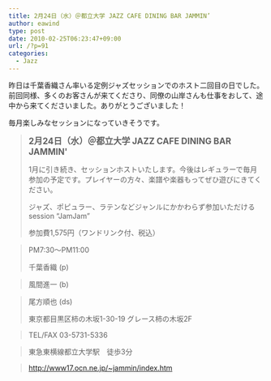 ```yaml
---
title: 2月24日（水）＠都立大学 JAZZ CAFE DINING BAR JAMMIN’
author: eawind
type: post
date: 2010-02-25T06:23:47+09:00
url: /?p=91
categories:
  - Jazz
---
```

昨日は千葉香織さん率いる定例ジャズセッションでのホスト二回目の日でした。前回同様、多くのお客さんが来てくださり、同僚の山岸さんも仕事をおして、途中から来てくださいました。ありがとうございました！

毎月楽しみなセッションになっていきそうです。

> **<big>2月24日（水）＠都立大学 JAZZ CAFE DINING BAR JAMMIN'</big>**
>
> 1月に引き続き、セッションホストいたします。今後はレギュラーで毎月参加の予定です。プレイヤーの方々、楽譜や楽器もってぜひ遊びにきてください。
>
> ジャズ、ポピュラー、ラテンなどジャンルにかかわらず参加いただけるsession &#8220;JamJam&#8221;
>
> 参加費1,575円（ワンドリンク付、税込）

> PM7:30〜PM11:00
>
> 千葉香織 (p)

> 風間進一 (b)

> 尾方順也 (ds)
>
> 東京都目黒区柿の木坂1-30-19 グレース柿の木坂2F

> TEL/FAX 03-5731-5336

> 東急東横線都立大学駅　徒歩3分

> http://www17.ocn.ne.jp/~jammin/index.htm
